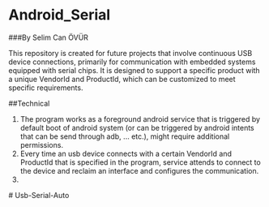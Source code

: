# Android_Serial
###By Selim Can ÖVÜR


This repository is created for future projects that involve continuous USB device connections, primarily for communication with embedded systems equipped with serial chips. It is designed to support a specific product with a unique VendorId and ProductId, which can be customized to meet specific requirements.

##Technical
1) The program works as a foreground android service that is triggered by default boot of android system (or can be triggered by android intents that can be send through adb, ... etc.), might require additional permissions.
2) Every time an usb device connects with a certain VendorId and ProductId that is specified in the program, service attends to connect to the device and reclaim an interface and configures the communication.
3) 
#   U s b - S e r i a l - A u t o  
 